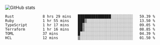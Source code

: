 ![GitHub stats](https://github-readme-stats.vercel.app/api?username=ksk001100&show_icons=true&theme=tokyonight)

<!--START_SECTION:waka-->

```text
Rust             8 hrs 29 mins   ███████████████░░░░░░░░░░   59.39 %
Ruby             1 hr 55 mins    ███▒░░░░░░░░░░░░░░░░░░░░░   13.50 %
TypeScript       1 hr 17 mins    ██▒░░░░░░░░░░░░░░░░░░░░░░   09.05 %
Terraform        1 hr 16 mins    ██▒░░░░░░░░░░░░░░░░░░░░░░   08.85 %
TOML             37 mins         █░░░░░░░░░░░░░░░░░░░░░░░░   04.39 %
HCL              12 mins         ▒░░░░░░░░░░░░░░░░░░░░░░░░   01.50 %
```

<!--END_SECTION:waka-->

